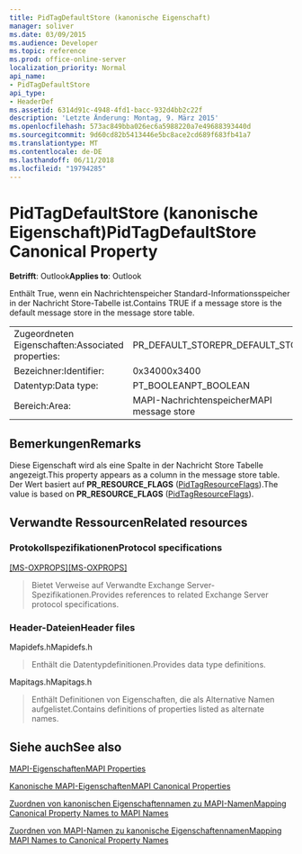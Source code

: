 ```yaml
---
title: PidTagDefaultStore (kanonische Eigenschaft)
manager: soliver
ms.date: 03/09/2015
ms.audience: Developer
ms.topic: reference
ms.prod: office-online-server
localization_priority: Normal
api_name:
- PidTagDefaultStore
api_type:
- HeaderDef
ms.assetid: 6314d91c-4948-4fd1-bacc-932d4bb2c22f
description: 'Letzte Änderung: Montag, 9. März 2015'
ms.openlocfilehash: 573ac849bba026ec6a5988220a7e49688393440d
ms.sourcegitcommit: 9d60cd82b5413446e5bc8ace2cd689f683fb41a7
ms.translationtype: MT
ms.contentlocale: de-DE
ms.lasthandoff: 06/11/2018
ms.locfileid: "19794285"
---
```

# <a name="pidtagdefaultstore-canonical-property"></a><span data-ttu-id="dda73-103">PidTagDefaultStore (kanonische Eigenschaft)</span><span class="sxs-lookup"><span data-stu-id="dda73-103">PidTagDefaultStore Canonical Property</span></span>

  
  
<span data-ttu-id="dda73-104">**Betrifft**: Outlook</span><span class="sxs-lookup"><span data-stu-id="dda73-104">**Applies to**: Outlook</span></span> 
  
<span data-ttu-id="dda73-105">Enthält True, wenn ein Nachrichtenspeicher Standard-Informationsspeicher in der Nachricht Store-Tabelle ist.</span><span class="sxs-lookup"><span data-stu-id="dda73-105">Contains TRUE if a message store is the default message store in the message store table.</span></span> 
  
|||
|:-----|:-----|
|<span data-ttu-id="dda73-106">Zugeordneten Eigenschaften:</span><span class="sxs-lookup"><span data-stu-id="dda73-106">Associated properties:</span></span>  <br/> |<span data-ttu-id="dda73-107">PR_DEFAULT_STORE</span><span class="sxs-lookup"><span data-stu-id="dda73-107">PR_DEFAULT_STORE</span></span>  <br/> |
|<span data-ttu-id="dda73-108">Bezeichner:</span><span class="sxs-lookup"><span data-stu-id="dda73-108">Identifier:</span></span>  <br/> |<span data-ttu-id="dda73-109">0x3400</span><span class="sxs-lookup"><span data-stu-id="dda73-109">0x3400</span></span>  <br/> |
|<span data-ttu-id="dda73-110">Datentyp:</span><span class="sxs-lookup"><span data-stu-id="dda73-110">Data type:</span></span>  <br/> |<span data-ttu-id="dda73-111">PT_BOOLEAN</span><span class="sxs-lookup"><span data-stu-id="dda73-111">PT_BOOLEAN</span></span>  <br/> |
|<span data-ttu-id="dda73-112">Bereich:</span><span class="sxs-lookup"><span data-stu-id="dda73-112">Area:</span></span>  <br/> |<span data-ttu-id="dda73-113">MAPI-Nachrichtenspeicher</span><span class="sxs-lookup"><span data-stu-id="dda73-113">MAPI message store</span></span>  <br/> |
   
## <a name="remarks"></a><span data-ttu-id="dda73-114">Bemerkungen</span><span class="sxs-lookup"><span data-stu-id="dda73-114">Remarks</span></span>

<span data-ttu-id="dda73-115">Diese Eigenschaft wird als eine Spalte in der Nachricht Store Tabelle angezeigt.</span><span class="sxs-lookup"><span data-stu-id="dda73-115">This property appears as a column in the message store table.</span></span> <span data-ttu-id="dda73-116">Der Wert basiert auf **PR_RESOURCE_FLAGS** ([PidTagResourceFlags](pidtagresourceflags-canonical-property.md)).</span><span class="sxs-lookup"><span data-stu-id="dda73-116">The value is based on **PR_RESOURCE_FLAGS** ([PidTagResourceFlags](pidtagresourceflags-canonical-property.md)).</span></span> 
  
## <a name="related-resources"></a><span data-ttu-id="dda73-117">Verwandte Ressourcen</span><span class="sxs-lookup"><span data-stu-id="dda73-117">Related resources</span></span>

### <a name="protocol-specifications"></a><span data-ttu-id="dda73-118">Protokollspezifikationen</span><span class="sxs-lookup"><span data-stu-id="dda73-118">Protocol specifications</span></span>

<span data-ttu-id="dda73-119">[[MS-OXPROPS]](http://msdn.microsoft.com/library/f6ab1613-aefe-447d-a49c-18217230b148%28Office.15%29.aspx)</span><span class="sxs-lookup"><span data-stu-id="dda73-119">[[MS-OXPROPS]](http://msdn.microsoft.com/library/f6ab1613-aefe-447d-a49c-18217230b148%28Office.15%29.aspx)</span></span>
  
> <span data-ttu-id="dda73-120">Bietet Verweise auf Verwandte Exchange Server-Spezifikationen.</span><span class="sxs-lookup"><span data-stu-id="dda73-120">Provides references to related Exchange Server protocol specifications.</span></span>
    
### <a name="header-files"></a><span data-ttu-id="dda73-121">Header-Dateien</span><span class="sxs-lookup"><span data-stu-id="dda73-121">Header files</span></span>

<span data-ttu-id="dda73-122">Mapidefs.h</span><span class="sxs-lookup"><span data-stu-id="dda73-122">Mapidefs.h</span></span>
  
> <span data-ttu-id="dda73-123">Enthält die Datentypdefinitionen.</span><span class="sxs-lookup"><span data-stu-id="dda73-123">Provides data type definitions.</span></span>
    
<span data-ttu-id="dda73-124">Mapitags.h</span><span class="sxs-lookup"><span data-stu-id="dda73-124">Mapitags.h</span></span>
  
> <span data-ttu-id="dda73-125">Enthält Definitionen von Eigenschaften, die als Alternative Namen aufgelistet.</span><span class="sxs-lookup"><span data-stu-id="dda73-125">Contains definitions of properties listed as alternate names.</span></span>
    
## <a name="see-also"></a><span data-ttu-id="dda73-126">Siehe auch</span><span class="sxs-lookup"><span data-stu-id="dda73-126">See also</span></span>



[<span data-ttu-id="dda73-127">MAPI-Eigenschaften</span><span class="sxs-lookup"><span data-stu-id="dda73-127">MAPI Properties</span></span>](mapi-properties.md)
  
[<span data-ttu-id="dda73-128">Kanonische MAPI-Eigenschaften</span><span class="sxs-lookup"><span data-stu-id="dda73-128">MAPI Canonical Properties</span></span>](mapi-canonical-properties.md)
  
[<span data-ttu-id="dda73-129">Zuordnen von kanonischen Eigenschaftennamen zu MAPI-Namen</span><span class="sxs-lookup"><span data-stu-id="dda73-129">Mapping Canonical Property Names to MAPI Names</span></span>](mapping-canonical-property-names-to-mapi-names.md)
  
[<span data-ttu-id="dda73-130">Zuordnen von MAPI-Namen zu kanonische Eigenschaftennamen</span><span class="sxs-lookup"><span data-stu-id="dda73-130">Mapping MAPI Names to Canonical Property Names</span></span>](mapping-mapi-names-to-canonical-property-names.md)

